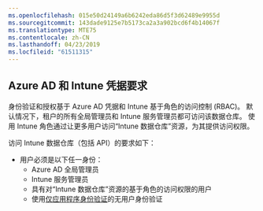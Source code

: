 ```yaml
---
ms.openlocfilehash: 015e50d24149a6b6242eda86d5f3d62489e9955d
ms.sourcegitcommit: 143dade9125e7b5173ca2a3a902bcd6f4b14067f
ms.translationtype: MTE75
ms.contentlocale: zh-CN
ms.lasthandoff: 04/23/2019
ms.locfileid: "61511315"
---
```

<!-- This include is part of the Intune Data Warehouse documentation. -->

## <a name="azure-ad-and-intune-credential-requirements"></a>Azure AD 和 Intune 凭据要求

身份验证和授权基于 Azure AD 凭据和 Intune 基于角色的访问控制 (RBAC)。 默认情况下，租户的所有全局管理员和 Intune 服务管理员都可访问该数据仓库。 使用 Intune 角色通过让更多用户访问“Intune 数据仓库”资源，为其提供访问权限。

访问 Intune 数据仓库（包括 API）的要求如下：

  -  用户必须是以下任一身份：
      -  Azure AD 全局管理员
      -  Intune 服务管理员
      -  具有对“Intune 数据仓库”资源的基于角色的访问权限的用户
      -  使用[仅应用程序身份验证](../data-warehouse-app-only-auth.md)的无用户身份验证 
